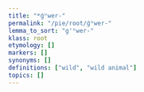 ```yaml
---
title: "*ǵʰwer-"
permalink: "/pie/root/ǵʰwer-"
lemma_to_sort: "g'ʰwer-"
klass: root
etymology: []
markers: []
synonyms: []
definitions: ["wild", "wild animal"]
topics: []
---
```

